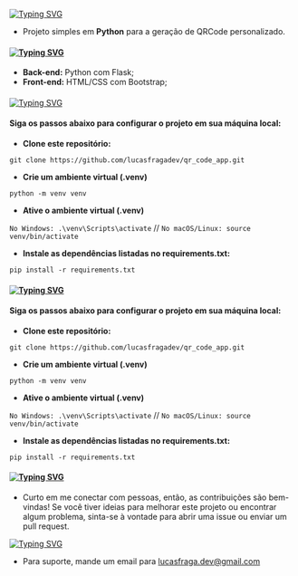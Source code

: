 [![Typing SVG](https://readme-typing-svg.demolab.com?font=New+Amsterdam&size=25&duration=2000&pause=4000&color=FFFFFF&background=000000&center=true&vCenter=true&width=435&lines=Gerador+de+QR+Code+personalizado+Com+Flask)](https://git.io/typing-svg)

- Projeto simples em **Python** para a geração de QRCode personalizado.

#### [![Typing SVG](https://readme-typing-svg.demolab.com?font=New+Amsterdam&size=25&duration=2000&pause=4000&color=FFFFFF&background=000000&center=true&vCenter=true&width=435&lines=Stack+utilizada)](https://git.io/typing-svg)

- **Back-end:** Python com Flask;
- **Front-end:** HTML/CSS com Bootstrap;

#### 
[![Typing SVG](https://readme-typing-svg.demolab.com?font=New+Amsterdam&size=25&duration=2000&pause=4000&color=FFFFFF&background=000000&center=true&vCenter=true&width=435&lines=Instala%C3%A7%C3%A3o)](https://git.io/typing-svg)

#### Siga os passos abaixo para configurar o projeto em sua máquina local:

- **Clone este repositório:**

` git clone https://github.com/lucasfragadev/qr_code_app.git `

- **Crie um ambiente virtual (.venv)**

` python -m venv venv `

- **Ative o ambiente virtual (.venv)**

` No Windows: .\venv\Scripts\activate ` //
` No macOS/Linux: source venv/bin/activate `

- **Instale as dependências listadas no requirements.txt:**

` pip install -r requirements.txt `

#### [![Typing SVG](https://readme-typing-svg.demolab.com?font=New+Amsterdam&size=25&duration=2000&pause=4000&color=FFFFFF&background=000000&center=true&vCenter=true&width=435&lines=Instala%C3%A7%C3%A3o)](https://git.io/typing-svg)

#### Siga os passos abaixo para configurar o projeto em sua máquina local:

- **Clone este repositório:**

` git clone https://github.com/lucasfragadev/qr_code_app.git `

- **Crie um ambiente virtual (.venv)**

` python -m venv venv `

- **Ative o ambiente virtual (.venv)**

` No Windows: .\venv\Scripts\activate ` //
` No macOS/Linux: source venv/bin/activate `

- **Instale as dependências listadas no requirements.txt:**

` pip install -r requirements.txt `

#### [![Typing SVG](https://readme-typing-svg.demolab.com?font=New+Amsterdam&size=25&duration=2000&pause=4000&color=FFFFFF&background=000000&center=true&vCenter=true&width=435&lines=Contribui%C3%A7%C3%B5es)](https://git.io/typing-svg)

- Curto em me conectar com pessoas, então, as contribuições são bem-vindas! Se você tiver ideias para melhorar este projeto ou encontrar algum problema, sinta-se à vontade para abrir uma issue ou enviar um pull request.

[![Typing SVG](https://readme-typing-svg.demolab.com?font=New+Amsterdam&size=25&duration=2000&pause=4000&color=FFFFFF&background=000000&center=true&vCenter=true&width=435&lines=Suporte)](https://git.io/typing-svg)

- Para suporte, mande um email para [lucasfraga.dev@gmail.com](mailto:lucasfraga.dev@gmail.com)